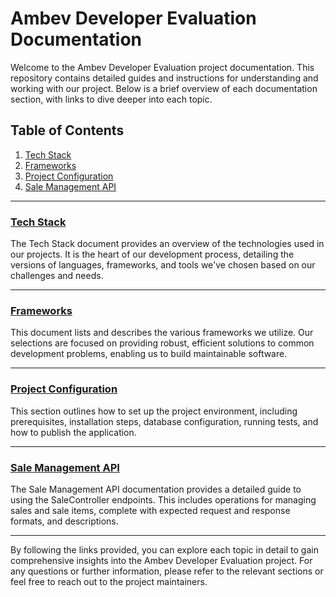 ﻿# Ambev Developer Evaluation Documentation

Welcome to the Ambev Developer Evaluation project documentation. This repository contains detailed guides and instructions for understanding and working with our project. Below is a brief overview of each documentation section, with links to dive deeper into each topic.

## Table of Contents

1. [Tech Stack](./.doc/tech-stack.md)
2. [Frameworks](./.doc/frameworks.md)
3. [Project Configuration](./.doc/project-setup.md)
4. [Sale Management API](./.doc/sales-controller.md)

---

### [Tech Stack](./.doc/tech-stack.md)

The Tech Stack document provides an overview of the technologies used in our projects. It is the heart of our development process, detailing the versions of languages, frameworks, and tools we've chosen based on our challenges and needs.

---

### [Frameworks](./.doc/frameworks.md)

This document lists and describes the various frameworks we utilize. Our selections are focused on providing robust, efficient solutions to common development problems, enabling us to build maintainable software.

---

### [Project Configuration](./.doc/project-setup.md)

This section outlines how to set up the project environment, including prerequisites, installation steps, database configuration, running tests, and how to publish the application.

---

### [Sale Management API](./.doc/sales-controller.md)

The Sale Management API documentation provides a detailed guide to using the SaleController endpoints. This includes operations for managing sales and sale items, complete with expected request and response formats, and descriptions.

---

By following the links provided, you can explore each topic in detail to gain comprehensive insights into the Ambev Developer Evaluation project. For any questions or further information, please refer to the relevant sections or feel free to reach out to the project maintainers.
